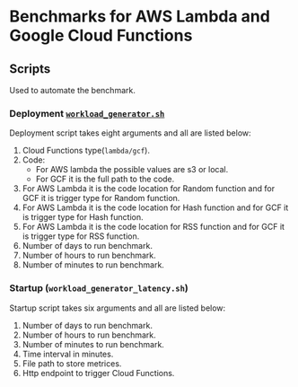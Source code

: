 # Benchmarks for AWS Lambda and Google Cloud Functions
## Scripts 
Used to automate the benchmark.
### Deployment [```workload_generator.sh```](https://github.com/mukrram-bajwa/FaasBenchmarks/blob/master/scripts/deployment/workload_generator.sh)
Deployment script takes eight arguments and all are listed below:
1. Cloud Functions type(```lambda/gcf```).
1. Code:
    * For AWS lambda the possible values are s3 or local.
    * For GCF it is the full path to the code.
1. For AWS Lambda it is the code location for Random function and for GCF it is trigger type for Random function.
1. For AWS Lambda it is the code location for Hash function and for GCF it is trigger type for Hash function.
1. For AWS Lambda it is the code location for RSS function and for GCF it is trigger type for RSS function.
1. Number of days to run benchmark.
1. Number of hours to run benchmark.
1. Number of minutes to run benchmark.
### Startup (```workload_generator_latency.sh```)
Startup script takes six arguments and all are listed below:
1. Number of days to run benchmark.
1. Number of hours to run benchmark.
1. Number of minutes to run benchmark.
1. Time interval in minutes.
1. File path to store metrices.
1. Http endpoint to trigger Cloud Functions.
